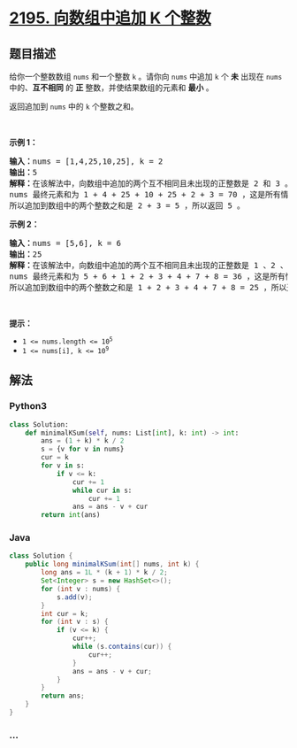 # [2195. 向数组中追加 K 个整数](https://leetcode-cn.com/problems/append-k-integers-with-minimal-sum)

## 题目描述

<!-- 这里写题目描述 -->

<p>给你一个整数数组 <code>nums</code> 和一个整数 <code>k</code> 。请你向 <code>nums</code> 中追加 <code>k</code> 个 <strong>未</strong> 出现在 <code>nums</code> 中的、<strong>互不相同</strong> 的 <strong>正</strong> 整数，并使结果数组的元素和 <strong>最小</strong> 。</p>

<p>返回追加到 <code>nums</code> 中的 <code>k</code> 个整数之和。</p>

<p>&nbsp;</p>

<p><strong>示例 1：</strong></p>

<pre><strong>输入：</strong>nums = [1,4,25,10,25], k = 2
<strong>输出：</strong>5
<strong>解释：</strong>在该解法中，向数组中追加的两个互不相同且未出现的正整数是 2 和 3 。
nums 最终元素和为 1 + 4 + 25 + 10 + 25 + 2 + 3 = 70 ，这是所有情况中的最小值。
所以追加到数组中的两个整数之和是 2 + 3 = 5 ，所以返回 5 。</pre>

<p><strong>示例 2：</strong></p>

<pre><strong>输入：</strong>nums = [5,6], k = 6
<strong>输出：</strong>25
<strong>解释：</strong>在该解法中，向数组中追加的两个互不相同且未出现的正整数是 1 、2 、3 、4 、7 和 8 。
nums 最终元素和为 5 + 6 + 1 + 2 + 3 + 4 + 7 + 8 = 36 ，这是所有情况中的最小值。
所以追加到数组中的两个整数之和是 1 + 2 + 3 + 4 + 7 + 8 = 25 ，所以返回 25 。
</pre>

<p>&nbsp;</p>

<p><strong>提示：</strong></p>

<ul>
	<li><code>1 &lt;= nums.length &lt;= 10<sup>5</sup></code></li>
	<li><code>1 &lt;= nums[i], k &lt;= 10<sup>9</sup></code></li>
</ul>


## 解法

<!-- 这里可写通用的实现逻辑 -->

<!-- tabs:start -->

### **Python3**

<!-- 这里可写当前语言的特殊实现逻辑 -->

```python
class Solution:
    def minimalKSum(self, nums: List[int], k: int) -> int:
        ans = (1 + k) * k / 2
        s = {v for v in nums}
        cur = k
        for v in s:
            if v <= k:
                cur += 1
                while cur in s:
                    cur += 1
                ans = ans - v + cur
        return int(ans)
```

### **Java**

<!-- 这里可写当前语言的特殊实现逻辑 -->

```java
class Solution {
    public long minimalKSum(int[] nums, int k) {
        long ans = 1L * (k + 1) * k / 2;
        Set<Integer> s = new HashSet<>();
        for (int v : nums) {
            s.add(v);
        }
        int cur = k;
        for (int v : s) {
            if (v <= k) {
                cur++;
                while (s.contains(cur)) {
                    cur++;
                }
                ans = ans - v + cur;
            }
        }
        return ans;
    }
}
```

### **...**

```

```

<!-- tabs:end -->
